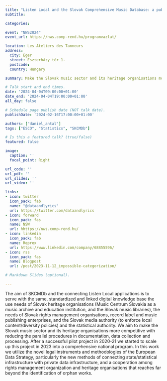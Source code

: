 ```yaml
---
title: "Listen Local and the Slovak Comprehensive Music Database: a public-private partnership (PPP) for the creation of a national music dataspace"
subtitle: 

categories:

event: "NWS2024" 
event_url: https://nws.comp-rend.hu/programvazlat/

location: Les Ateliers des Tanneurs
address:
  city: Eger
  street: Eszterházy tér 1.
  postcode: 
  country: Hungary

summary: Make the Slovak music sector and its heritage organisations more competitive with reducing the parallel procedures in documentation, data collection and processing.

# Talk start and end times.
date: '2024-04-04T09:00:00+01:00'
date_end: '2024-04-04T19:00:00+01:00'
all_day: false

# Schedule page publish date (NOT talk date).
publishDate: '2024-02-16T17:00:00+01:00'

authors: ["daniel_antal"]
tags: ["ESCO", "Statistics", "SKCMDb"]

# Is this a featured talk? (true/false)
featured: false

image:
  caption: ''
  focal_point: Right

url_code: ''
url_pdf: ''
url_slides: ''
url_video: ''

links:
- icon: twitter
  icon_pack: fab
  name: "@dataandlyrics"
  url: https://twitter.com/dataandlyrics
- icon: forward
  icon_pack: fas
  name: NSW
  url: hhttps://nws.comp-rend.hu/
- icon: linkedin
  icon_pack: fab
  name: Reprex
  url: https://www.linkedin.com/company/68855596/
- icon: rss
  icon_pack: fas
  name: Blogpost
  url: /post/2023-11-12_impossible-categorization/

# Markdown Slides (optional).

---
```


The aim of SKCMDb and the connecting Listen Local applications is to serve with the same, standardized and linked digital knowledge base the use needs of Slovak heritage organisations (Music Centrum Slovakia as a music archive and education institution, and the Slovak music libraries), the needs of Slovak rights management organisations, record label and music publishing enterprises, and the Slovak media authority (to enforce local content/diversity policies) and the statistical authority. We aim to make the Slovak music sector and its heritage organisations more competitive with reducing the parallel procedures in documentation, data collection and processing. After a successful pilot project in 2020-21 we started to scale up this project in 2023 into a comprehensive national program. In this work we utilize the novel legal instruments and methodologies of the European Data Strategy, particularly the new methods of connecting state/statistical infrastructure with private data infrastructure, and a cooperation among rights management organization and heritage organisations that reaches far beyond the identification of orphan works.
